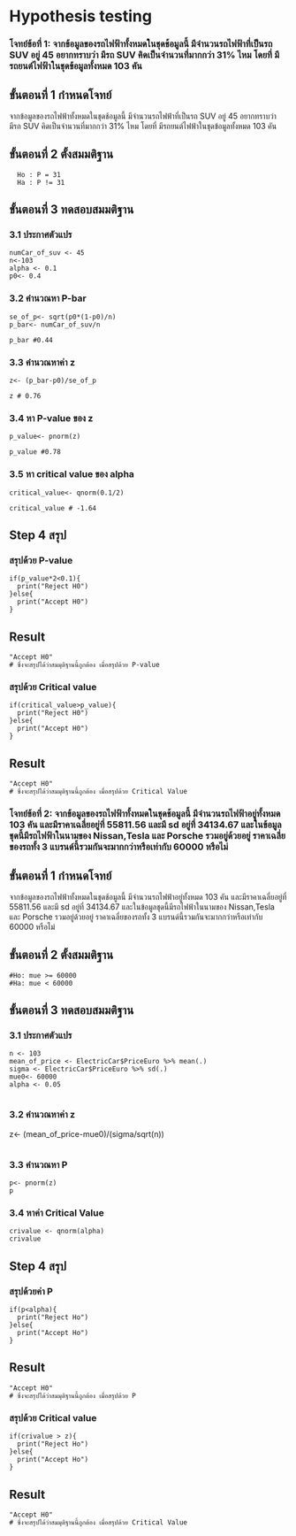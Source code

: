 # Hypothesis testing 

### โจทย์ข้อที่ 1: จากข้อมูลของรถไฟฟ้าทั้งหมดในชุดช้อมูลนี้ มีจำนวนรถไฟฟ้าที่เป็นรถ SUV อยู่ 45 อยากทราบว่า มีรถ SUV คิดเป็นจำนวนที่มากกว่า 31% ไหม โดยที่ มีรถยนต์ไฟฟ้าในชุดข้อมูลทั้งหมด 103 คัน

## ขั้นตอนที่ 1 กำหนดโจทย์
  จากข้อมูลของรถไฟฟ้าทั้งหมดในชุดช้อมูลนี้ มีจำนวนรถไฟฟ้าที่เป็นรถ SUV อยู่ 45 อยากทราบว่า มีรถ SUV คิดเป็นจำนวนที่มากกว่า 31% ไหม โดยที่ มีรถยนต์ไฟฟ้าในชุดข้อมูลทั้งหมด 103 คัน
## ขั้นตอนที่ 2 ตั้งสมมติฐาน
```
  Ho : P = 31
  Ha : P != 31
```
## ขั้นตอนที่ 3 ทดสอบสมมติฐาน
### 3.1 ประกาศตัวแปร
```
numCar_of_suv <- 45
n<-103
alpha <- 0.1
p0<- 0.4

```
### 3.2 คำนวณหา P-bar
```
se_of_p<- sqrt(p0*(1-p0)/n)
p_bar<- numCar_of_suv/n

p_bar #0.44
```
### 3.3 คำนวณหาค่า z
```
z<- (p_bar-p0)/se_of_p

z # 0.76
```
### 3.4 หา P-value ของ z
```
p_value<- pnorm(z)

p_value #0.78

```
### 3.5 หา critical value ของ alpha
```
critical_value<- qnorm(0.1/2)

critical_value # -1.64
```

## Step 4 สรุป
### สรุปด้วย P-value
```
if(p_value*2<0.1){
  print("Reject H0")
}else{
  print("Accept H0")
}
```
## Result
```
"Accept H0"
# ซึ่งจะสรุปได้ว่าสมมุติฐานนี้ถูกต้อง เมื่อสรุปด้วย P-value
```
### สรุปด้วย Critical value
```
if(critical_value>p_value){
  print("Reject H0")
}else{
  print("Accept H0")
}
```
## Result
```
"Accept H0"
# ซึ่งจะสรุปได้ว่าสมมุติฐานนี้ถูกต้อง เมื่อสรุปด้วย Critical Value
```


### โจทย์ข้อที่ 2: จากข้อมูลของรถไฟฟ้าทั้งหมดในชุดช้อมูลนี้ มีจำนวนรถไฟฟ้าอยู่ทั้งหมด 103 คัน และมีราคาเฉลี่ยอยู่ที่ 55811.56 และมี sd อยู่ที่ 34134.67 และในข้อมูลชุดนี้มีรถไฟฟ้าในนามของ Nissan,Tesla และ Porsche รวมอยู่ด้วยอยู่ ราคาเฉลี่ยของรถทั้ง 3 แบรนด์นี้รวมกันจะมากกว่าหรือเท่ากับ 60000 หรือไม่

## ขั้นตอนที่ 1 กำหนดโจทย์
จากข้อมูลของรถไฟฟ้าทั้งหมดในชุดช้อมูลนี้ มีจำนวนรถไฟฟ้าอยู่ทั้งหมด 103 คัน และมีราคาเฉลี่ยอยู่ที่ 55811.56 และมี sd อยู่ที่ 34134.67 และในข้อมูลชุดนี้มีรถไฟฟ้าในนามของ Nissan,Tesla และ Porsche รวมอยู่ด้วยอยู่ ราคาเฉลี่ยของรถทั้ง 3 แบรนด์นี้รวมกันจะมากกว่าหรือเท่ากับ 60000 หรือไม่
## ขั้นตอนที่ 2 ตั้งสมมติฐาน
```
#Ho: mue >= 60000
#Ha: mue < 60000
```
## ขั้นตอนที่ 3 ทดสอบสมมติฐาน
### 3.1 ประกาศตัวแปร
```
n <- 103
mean_of_price <- ElectricCar$PriceEuro %>% mean(.)
sigma <- ElectricCar$PriceEuro %>% sd(.)
mue0<- 60000
alpha <- 0.05


```
### 3.2 คำนวณหาค่า z
z<- (mean_of_price-mue0)/(sigma/sqrt(n))
```
```
### 3.3 คำนวณหา P
```
p<- pnorm(z)
p

```
### 3.4 หาค่า Critical Value
```
crivalue <- qnorm(alpha)
crivalue

```

## Step 4 สรุป
### สรุปด้วยค่า P
```
if(p<alpha){
  print("Reject Ho")
}else{
  print("Accept Ho")
}
```
## Result
```
"Accept H0"
# ซึ่งจะสรุปได้ว่าสมมุติฐานนี้ถูกต้อง เมื่อสรุปด้วย P
```
### สรุปด้วย Critical value
```
if(crivalue > z){
  print("Reject Ho")
}else{
  print("Accept Ho")
}
```
## Result
```
"Accept H0"
# ซึ่งจะสรุปได้ว่าสมมุติฐานนี้ถูกต้อง เมื่อสรุปด้วย Critical Value
```
